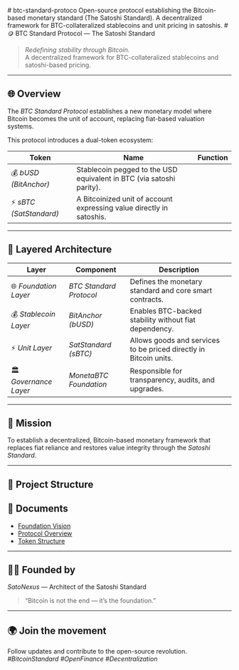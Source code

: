 <p align="center">
  <btc s.jpg>
</p>
# btc-standard-protoco
Open-source protocol establishing the Bitcoin-based monetary standard (The Satoshi Standard). A decentralized framework for BTC-collateralized stablecoins and unit pricing in satoshis.
# 🪙 BTC Standard Protocol — The Satoshi Standard

> *Redefining stability through Bitcoin.*  
> A decentralized framework for BTC-collateralized stablecoins and satoshi-based pricing.  

---

## 🌐 Overview
The *BTC Standard Protocol* establishes a new monetary model where Bitcoin becomes the unit of account, replacing fiat-based valuation systems.

This protocol introduces a dual-token ecosystem:

| Token | Name | Function |
|-------|------|-----------|
| 💰 *bUSD (BitAnchor)* | Stablecoin pegged to the USD equivalent in BTC (via satoshi parity). |
| ⚡ *sBTC (SatStandard)* | A Bitcoinized unit of account expressing value directly in satoshis. |

---

## 🧱 Layered Architecture
| Layer | Component | Description |
|-------|------------|-------------|
| 🌐 *Foundation Layer* | *BTC Standard Protocol* | Defines the monetary standard and core smart contracts. |
| 💰 *Stablecoin Layer* | *BitAnchor (bUSD)* | Enables BTC-backed stability without fiat dependency. |
| ⚡ *Unit Layer* | *SatStandard (sBTC)* | Allows goods and services to be priced directly in Bitcoin units. |
| 🏛 *Governance Layer* | *MonetaBTC Foundation* | Responsible for transparency, audits, and upgrades. |

---

## 🧭 Mission
To establish a decentralized, Bitcoin-based monetary framework that replaces fiat reliance and restores value integrity through the *Satoshi Standard*.

---

## 📂 Project Structure
## 📄 Documents
- [Foundation Vision](foundation/BTC_Standard_Foundation_Vision.txt)
- [Protocol Overview](docs/overview.txt)
- [Token Structure](tokenomics/token_structure.txt)

---

## 🧑‍💻 Founded by
*SatoNexus* — Architect of the Satoshi Standard  
> “Bitcoin is not the end — it’s the foundation.”  

---

## 🌍 Join the movement
Follow updates and contribute to the open-source revolution.  
*#BitcoinStandard #OpenFinance #Decentralization*
